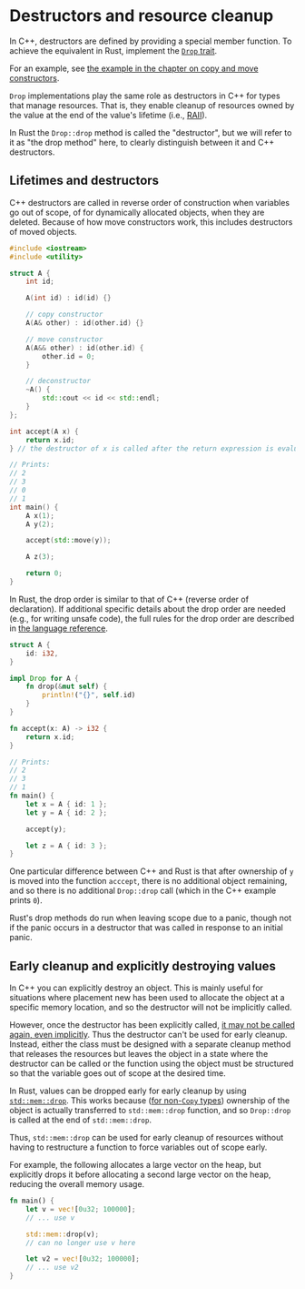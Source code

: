 # Destructors and resource cleanup

In C++, destructors are defined by providing a special member function. To
achieve the equivalent in Rust, implement the [`Drop`
trait](https://doc.rust-lang.org/std/ops/trait.Drop.html).

For an example, see [the example in the chapter on copy and move
constructors](constructors/copy_and_move_constructors.html#user-defined-constructors).

`Drop` implementations play the same role as destructors in C++ for types that
manage resources. That is, they enable cleanup of resources owned by the value
at the end of the value's lifetime (i.e., [RAII](/idioms/raii.md)).

In Rust the `Drop::drop` method is called the "destructor", but we will refer to
it as "the drop method" here, to clearly distinguish between it and C++
destructors.

## Lifetimes and destructors

C++ destructors are called in reverse order of construction when variables go out
of scope, of for dynamically allocated objects, when they are deleted. Because
of how move constructors work, this includes destructors of moved objects.

```c++
#include <iostream>
#include <utility>

struct A {
    int id;

    A(int id) : id(id) {}

    // copy constructor
    A(A& other) : id(other.id) {}

    // move constructor
    A(A&& other) : id(other.id) {
        other.id = 0;
    }

    // deconstructor
    ~A() {
        std::cout << id << std::endl;
    }
};

int accept(A x) {
    return x.id;
} // the destructor of x is called after the return expression is evaluated

// Prints:
// 2
// 3
// 0
// 1
int main() {
    A x(1);
    A y(2);

    accept(std::move(y));

	A z(3);

    return 0;
}
```

In Rust, the drop order is similar to that of C++ (reverse order of
declaration). If additional specific details about the drop order are needed
(e.g., for writing unsafe code), the full rules for the drop order are described
in [the language
reference](https://doc.rust-lang.org/reference/destructors.html).

```rust
struct A {
    id: i32,
}

impl Drop for A {
    fn drop(&mut self) {
        println!("{}", self.id)
    }
}

fn accept(x: A) -> i32 {
    return x.id;
}

// Prints:
// 2
// 3
// 1
fn main() {
    let x = A { id: 1 };
    let y = A { id: 2 };

    accept(y);

    let z = A { id: 3 };
}
```

One particular difference between C++ and Rust is that after ownership of `y` is
moved into the function `acccept`, there is no additional object remaining, and
so there is no additional `Drop::drop` call (which in the C++ example prints `0`).

Rust's drop methods do run when leaving scope due to a panic, though not if the
panic occurs in a destructor that was called in response to an initial panic.

## Early cleanup and explicitly destroying values

In C++ you can explicitly destroy an object. This is mainly useful for
situations where placement new has been used to allocate the object at a
specific memory location, and so the destructor will not be implicitly called.

However, once the destructor has been explicitly called, [it may not be called
again, even implicitly](https://eel.is/c++draft/class.dtor#note-8). Thus the
destructor can't be used for early cleanup. Instead, either the class must be
designed with a separate cleanup method that releases the resources but leaves
the object in a state where the destructor can be called or the function using
the object must be structured so that the variable goes out of scope at the
desired time.

In Rust, values can be dropped early for early cleanup by using
[`std::mem::drop`](https://doc.rust-lang.org/std/mem/fn.drop.html). This works
because ([for non-`Copy`
types](/idioms/constructors/copy_and_move_constructors.html#trivially-copyable-types))
ownership of the object is actually transferred to `std::mem::drop` function,
and so `Drop::drop` is called at the end of `std::mem::drop`.

Thus, `std::mem::drop` can be used for early cleanup of resources without having
to restructure a function to force variables out of scope early.

For example, the following allocates a large vector on the heap, but explicitly
drops it before allocating a second large vector on the heap, reducing the
overall memory usage.

```rust
fn main() {
    let v = vec![0u32; 100000];
    // ... use v

    std::mem::drop(v);
    // can no longer use v here

    let v2 = vec![0u32; 100000];
    // ... use v2
}
```

